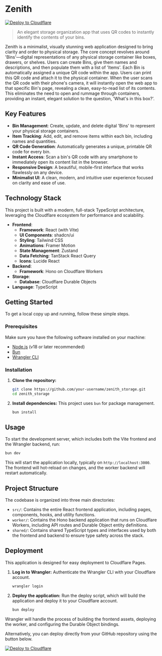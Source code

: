 # Zenith

[![Deploy to Cloudflare](https://deploy.workers.cloudflare.com/button)](https://deploy.workers.cloudflare.com/?url=https://github.com/hughsio/zenith-app)

> An elegant storage organization app that uses QR codes to instantly identify the contents of your bins.

Zenith is a minimalist, visually stunning web application designed to bring clarity and order to physical storage. The core concept revolves around 'Bins'—digital representations of any physical storage container like boxes, drawers, or shelves. Users can create Bins, give them names and descriptions, and then populate them with a list of 'Items'. Each Bin is automatically assigned a unique QR code within the app. Users can print this QR code and attach it to the physical container. When the user scans the QR code with their phone's camera, it will instantly open the web app to that specific Bin's page, revealing a clean, easy-to-read list of its contents. This eliminates the need to open and rummage through containers, providing an instant, elegant solution to the question, 'What's in this box?'.

## Key Features

*   **Bin Management**: Create, update, and delete digital 'Bins' to represent your physical storage containers.
*   **Item Tracking**: Add, edit, and remove items within each bin, including names and quantities.
*   **QR Code Generation**: Automatically generates a unique, printable QR code for every bin.
*   **Instant Access**: Scan a bin's QR code with any smartphone to immediately open its content list in the browser.
*   **Responsive Design**: A beautiful, mobile-first interface that works flawlessly on any device.
*   **Minimalist UI**: A clean, modern, and intuitive user experience focused on clarity and ease of use.

## Technology Stack

This project is built with a modern, full-stack TypeScript architecture, leveraging the Cloudflare ecosystem for performance and scalability.

*   **Frontend**:
    *   **Framework**: React (with Vite)
    *   **UI Components**: shadcn/ui
    *   **Styling**: Tailwind CSS
    *   **Animations**: Framer Motion
    *   **State Management**: Zustand
    *   **Data Fetching**: TanStack React Query
    *   **Icons**: Lucide React
*   **Backend**:
    *   **Framework**: Hono on Cloudflare Workers
*   **Storage**:
    *   **Database**: Cloudflare Durable Objects
*   **Language**: TypeScript

## Getting Started

To get a local copy up and running, follow these simple steps.

### Prerequisites

Make sure you have the following software installed on your machine:
*   [Node.js](https://nodejs.org/) (v18 or later recommended)
*   [Bun](https://bun.sh/)
*   [Wrangler CLI](https://developers.cloudflare.com/workers/wrangler/install-and-update/)

### Installation

1.  **Clone the repository:**
    ```sh
    git clone https://github.com/your-username/zenith_storage.git
    cd zenith_storage
    ```

2.  **Install dependencies:**
    This project uses `bun` for package management.
    ```sh
    bun install
    ```

## Usage

To start the development server, which includes both the Vite frontend and the Wrangler backend, run:

```sh
bun dev
```

This will start the application locally, typically on `http://localhost:3000`. The frontend will hot-reload on changes, and the worker backend will restart automatically.

## Project Structure

The codebase is organized into three main directories:

*   `src/`: Contains the entire React frontend application, including pages, components, hooks, and utility functions.
*   `worker/`: Contains the Hono backend application that runs on Cloudflare Workers, including API routes and Durable Object entity definitions.
*   `shared/`: Contains shared TypeScript types and interfaces used by both the frontend and backend to ensure type safety across the stack.

## Deployment

This application is designed for easy deployment to Cloudflare Pages.

1.  **Log in to Wrangler:**
    Authenticate the Wrangler CLI with your Cloudflare account.
    ```sh
    wrangler login
    ```

2.  **Deploy the application:**
    Run the deploy script, which will build the application and deploy it to your Cloudflare account.
    ```sh
    bun deploy
    ```

Wrangler will handle the process of building the frontend assets, deploying the worker, and configuring the Durable Object bindings.

Alternatively, you can deploy directly from your GitHub repository using the button below.

[![Deploy to Cloudflare](https://deploy.workers.cloudflare.com/button)](https://deploy.workers.cloudflare.com/?url=https://github.com/hughsio/zenith-app)